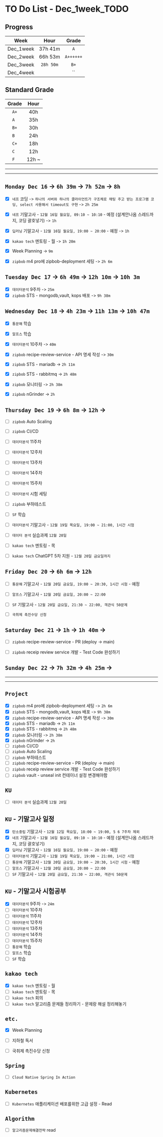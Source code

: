 # TO Do List - Dec_1week_TODO

## Progress
| Week | Hour | Grade |
|:---:|:---:|:---:|
|Dec_1week|37h 41m|`A`|
|Dec_2week|66h 53m|`A++++++`|
|Dec_3week|`28h 50m`|`B+`|
|Dec_4week||``|


## Standard Grade
| Grade | Hour |
|:---:|:---:|
|`A+`|40h|
|`A `|35h|
|`B+`|30h|
|`B `|24h|
|`C+`|18h|
|`C `|12h|
|`F `|12h ~|


---
---

## `Monday Dec 16` -> `6h 39m` -> `7h 52m` -> `8h`
- [x] `네프` 코딩 -> `하나의 서버와 하나의 클라이언트가 구조체로 채팅 주고 받는 프로그램 코딩, select 사용해서 timeout도 구현` -> `2h 25m`
- [x] `네프` 기말고사 - `12월 16일 월요일, 09:10 ~ 10:10` - 예정 (설계안나옴 스레드까지, 코딩 괄호넣기) -> `1h`
- [x] `딥러닝` 기말고사 - `12월 16일 월요일, 19:00 ~ 20:00` - 예정 -> `1h`
- [x] `kakao tech` 멘토링 - 월 -> `1h 20m`
- [x] Week Planning -> `9m`
- [x] `zipbob` m4 pro에 zipbob-deployment 세팅 -> `2h 6m`


## `Tuesday Dec 17` -> `6h 49m` -> `12h 10m` -> `10h 3m`
- [x] `데이터분석` 9주차 -> `25m`
- [x] `zipbob` STS - mongodb,vault, kops 배포 -> `9h 38m`

## `Wednesday Dec 18` -> `4h 23m` -> `11h 13m` -> `10h 47m`
- [x] `통문해` 학습
- [x] `알프스` 학습
- [x] `데이터분석` 10주차 -> `40m`
- [x] `zipbob` recipe-review-service - API 명세 작성 -> `30m`
- [x] `zipbob` STS - mariadb -> `2h 11m`
- [x] `zipbob` STS - rabbitmq -> `2h 48m`
- [x] `zipbob` 모니터링 -> `2h 38m`
- [x] `zipbob` nGrinder -> `2h`


## `Thursday Dec 19` -> `6h 8m` -> `12h` -> 
- [ ] `zipbob` Auto Scaling
- [ ] `zipbob` CI/CD
- [ ] `데이터분석` 11주차
- [ ] `데이터분석` 12주차
- [ ] `데이터분석` 13주차
- [ ] `데이터분석` 14주차
- [ ] `데이터분석` 15주차
- [ ] `데이터분석` 시험 세팅
- [ ] `zipbob` 부하테스트
- [ ] `SF` 학습
- [ ] `데이터분석` 기말고사 - `12월 19일 목요일, 19:00 ~ 21:00, 1시간 시험`
- [ ] `데이터 분석` 실습과제 `12월 20일`
- [ ] `kakao tech` 멘토링 - 목
- [ ] `kakao tech` ChatGPT 5차 지원 - `12월 20일 금요일까지`


## `Friday Dec 20` -> `6h 6m` -> `12h`
- [ ] `통문해` 기말고사 - `12월 20일 금요일, 19:00 ~ 20:30, 1시간 시험` - 예정
- [ ] `알프스` 기말고사 - `12월 20일 금요일, 20:00 ~ 22:00`
- [ ] `SF` 기말고사 - `12월 20일 금요일, 21:30 ~ 22:00, 객관식 50문제`
- [ ] `국취제 촉진수당 신청`

 
## `Saturday Dec 21` -> `1h` -> `1h 40m` -> 
- [ ] `zipbob` recipe-review-service - PR (deploy -> main)
- [ ] `zipbob` receip review service 개발 - Test Code 완성하기


## `Sunday Dec 22` -> `7h 32m` -> `4h 25m` -> 


---
---
## `Project`
- [x] `zipbob` m4 pro에 zipbob-deployment 세팅 -> `2h 6m`
- [x] `zipbob` STS - mongodb,vault, kops 배포 -> `9h 38m`
- [x] `zipbob` recipe-review-service - API 명세 작성 -> `30m`
- [x] `zipbob` STS - mariadb -> `2h 11m`
- [x] `zipbob` STS - rabbitmq -> `2h 48m`
- [x] `zipbob` 모니터링 -> `2h 38m`
- [x] `zipbob` nGrinder -> `2h`
- [ ] `zipbob` CI/CD
- [ ] `zipbob` Auto Scaling
- [ ] `zipbob` 부하테스트
- [ ] `zipbob` recipe-review-service - PR (deploy -> main)
- [ ] `zipbob` receip review service 개발 - Test Code 완성하기
- [ ] `zipbob` vault - unseal init 컨테이너 설정 변경해야함

## `KU`
- [ ] `데이터 분석` 실습과제 `12월 20일`

## `KU` - 기말고사 일정
- [x] `탄소중립` 기말고사 - `12월 12일 목요일, 18:00 ~ 19:00, 5 6 7주차 제외`
- [x] `네프` 기말고사 - `12월 16일 월요일, 09:10 ~ 10:10` - 예정 (설계안나옴 스레드까지, 코딩 괄호넣기)
- [x] `딥러닝` 기말고사 - `12월 16일 월요일, 19:00 ~ 20:00` - 예정
- [ ] `데이터분석` 기말고사 - `12월 19일 목요일, 19:00 ~ 21:00, 1시간 시험`
- [ ] `통문해` 기말고사 - `12월 20일 금요일, 19:00 ~ 20:30, 1시간 시험` - 예정
- [ ] `알프스` 기말고사 - `12월 20일 금요일, 20:00 ~ 22:00`
- [ ] `SF` 기말고사 - `12월 20일 금요일, 21:30 ~ 22:00, 객관식 50문제`

## `KU` - 기말고사 시험공부
- [x] `데이터분석` 9주차 -> `24m`
- [ ] `데이터분석` 10주차
- [ ] `데이터분석` 11주차
- [ ] `데이터분석` 12주차
- [ ] `데이터분석` 13주차
- [ ] `데이터분석` 14주차
- [ ] `데이터분석` 15주차
- [ ] `통문해` 학습
- [ ] `알프스` 학습
- [ ] `SF` 학습

## `kakao tech`
- [x] `kakao tech` 멘토링 - 월
- [ ] `kakao tech` 멘토링 - 목
- [ ] `kakao tech` 회의
- [ ] `kakao tech` 알고리즘 문제들 정리하기 - 문제랑 해설 정리해놓기

## `etc.`
- [x] Week Planning
- [ ] 지하철 독서
- [ ] 국취제 촉진수당 신청



## `Spring`
- [ ] `Cloud Native Spring In Action`

## `Kubernetes`
- [ ] `Kubernetes` 애플리케이션 배포를위한 고급 설정 - Read

## `Algorithm`
- [ ] `알고리즘문제해결전략` read


<br><br>

<!-- > `개인공부` : `6h 30m` -> `25h 36m` -> `22h 19m` -> -->

<br><br>

<!-- 
## `Java`
## `OPIc`
## `토익` 
-->






